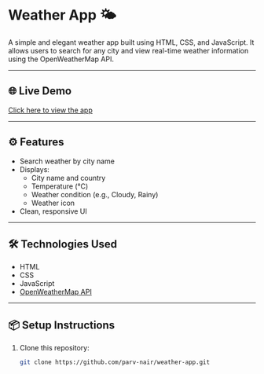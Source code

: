 # Weather App 🌤️

A simple and elegant weather app built using HTML, CSS, and JavaScript. It allows users to search for any city and view real-time weather information using the OpenWeatherMap API.

---

## 🌐 Live Demo

[Click here to view the app](https://parv-nair.github.io/weather-app/)

---

## ⚙️ Features

- Search weather by city name
- Displays:
  - City name and country
  - Temperature (°C)
  - Weather condition (e.g., Cloudy, Rainy)
  - Weather icon
- Clean, responsive UI

---

## 🛠️ Technologies Used

- HTML
- CSS
- JavaScript
- [OpenWeatherMap API](https://openweathermap.org/api)

---

## 📦 Setup Instructions

1. Clone this repository:
   ```bash
   git clone https://github.com/parv-nair/weather-app.git
